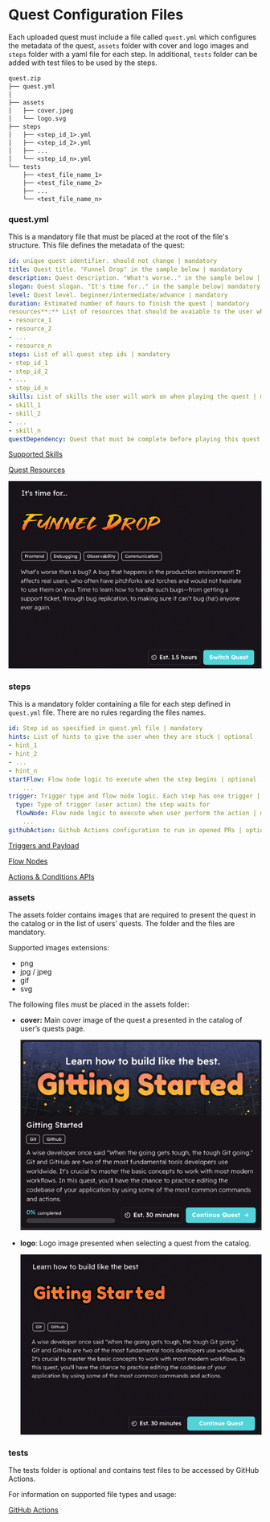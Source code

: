 # Quest Configuration Files

Each uploaded quest must include a file called `quest.yml` which configures the metadata of the quest, `assets` folder with cover and logo images and `steps` folder with a yaml file for each step. In additional, `tests` folder can be added with test files to be used by the steps.

```
quest.zip
├── quest.yml
│
├── assets
│   ├── cover.jpeg
│   └── logo.svg
├── steps
│   ├── <step_id_1>.yml
│   ├── <step_id_2>.yml
│   ├── ...
│   └── <step_id_n>.yml
└── tests
    ├── <test_file_name_1>
    ├── <test_file_name_2>
    ├── ...
    └── <test_file_name_n>
```

### quest.yml

This is a mandatory file that must be placed at the root of the file's structure. This file defines the metadata of the quest:

```yaml
id: unique quest identifier. should not change | mandatory
title: Quest title. "Funnel Drop" in the sample below | mandatory
description: Quest description. "What's worse.." in the sample below | mandatory
slogan: Quest slogan. "It's time for.." in the sample below| mandatory
level: Quest level. beginner/intermediate/advance | mandatory
duration: Estimated number of hours to finish the quest | mandatory
resources**:** List of resources that should be avaiable to the user when quest begins | optional 
- resource_1
- resource_2
- ...
- resource_n
steps: List of all quest step ids | mandatory
- step_id_1
- step_id_2
- ...
- step_id_n
skills: List of skills the user will work on when playing the quest | mandatory
- skill_1
- skill_2
- ...
- skill_n
questDependency: Quest that must be complete before playing this quest | optional
```

[Supported Skills](Quest%20Configuration%20Files/Supported%20Skills.md)

[Quest Resources](Quest%20Resources.md)

![Screen Shot 2022-09-06 at 22.37.35.png](Quest%20Configuration%20Files/Screen_Shot_2022-09-06_at_22.37.35.png)

### steps

This is a mandatory folder containing a file for each step defined in `quest.yml` file. There are no rules regarding the files names.

```yaml
id: Step id as specified in quest.yml file | mandatory
hints: List of hints to give the user when they are stuck | optional
- hint_1
- hint_2
- ...
- hint_n
startFlow: Flow node logic to execute when the step begins | optional
	...
trigger: Trigger type and flow node logic. Each step has one trigger | mandatory
  type: Type of trigger (user action) the step waits for
  flowNode: Flow node logic to execute when user perform the action | mandatory
    ...
githubAction: Github Actions configuration to run in opened PRs | optional\
```

[Triggers and Payload](Triggers%20and%20Payload.md)

[Flow Nodes](Flow%20Nodes.md)

[Actions & Conditions APIs](Actions%20&%20Conditions%20APIs.md)

### assets

The assets folder contains images that are required to present the quest in the catalog or in the list of users’ quests. The folder and the files are mandatory. 

Supported images extensions:

- png
- jpg / jpeg
- gif
- svg

The following files must be placed in the assets folder:

- **cover:** Main cover image of the quest a presented in the catalog of user’s quests page.
    
    ![Screen Shot 2022-09-06 at 23.53.34.png](Quest%20Configuration%20Files/Screen_Shot_2022-09-06_at_23.53.34.png)
    
- **logo**: Logo image presented when selecting a quest from the catalog.
    
    ![Screen Shot 2022-09-06 at 23.53.48.png](Quest%20Configuration%20Files/Screen_Shot_2022-09-06_at_23.53.48.png)
    

### tests

The tests folder is optional and contains test files to be accessed by GitHub Actions.

For information on supported file types and usage:

[GitHub Actions](GitHub%20Actions.md)
